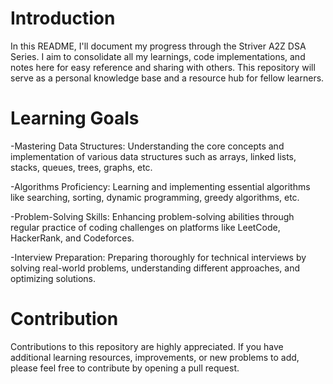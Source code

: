 # Introduction
In this README, I'll document my progress through the Striver A2Z DSA Series. I aim to consolidate all my learnings, code implementations, and notes here for easy reference and sharing with others. This repository will serve as a personal knowledge base and a resource hub for fellow learners.

# Learning Goals
-Mastering Data Structures: Understanding the core concepts and implementation of various data structures such as arrays, linked lists, stacks, queues, trees, graphs, etc.

-Algorithms Proficiency: Learning and implementing essential algorithms like searching, sorting, dynamic programming, greedy algorithms, etc.

-Problem-Solving Skills: Enhancing problem-solving abilities through regular practice of coding challenges on platforms like LeetCode, HackerRank, and Codeforces.

-Interview Preparation: Preparing thoroughly for technical interviews by solving real-world problems, understanding different approaches, and optimizing solutions.



# Contribution
Contributions to this repository are highly appreciated. If you have additional learning resources, improvements, or new problems to add, please feel free to contribute by opening a pull request.


